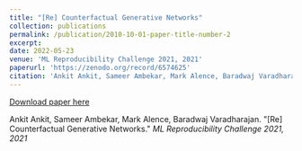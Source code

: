 ```yaml
---
title: "[Re] Counterfactual Generative Networks"
collection: publications
permalink: /publication/2010-10-01-paper-title-number-2
excerpt: 
date: 2022-05-23
venue: 'ML Reproducibility Challenge 2021, 2021'
paperurl: 'https://zenodo.org/record/6574625'
citation: 'Ankit Ankit, Sameer Ambekar, Mark Alence, Baradwaj Varadharajan. "[Re] Counterfactual Generative Networks." <i>ML Reproducibility Challenge 2021, 2021</i>'
---
```


[Download paper here](http://academicpages.github.io/files/paper2.pdf)

Ankit Ankit, Sameer Ambekar, Mark Alence, Baradwaj Varadharajan. "[Re] Counterfactual Generative Networks." <i>ML Reproducibility Challenge 2021, 2021</i>